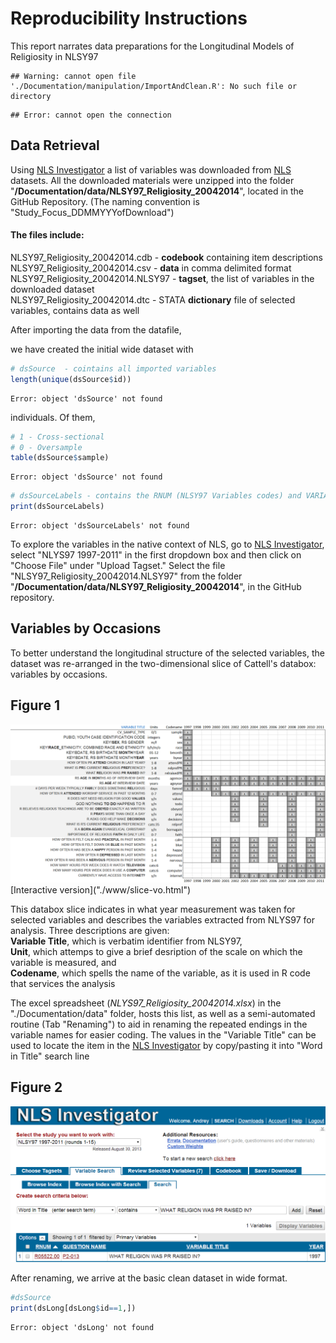 Reproducibility Instructions
=================================================
This report narrates data preparations for the Longitudinal Models of Religiosity in NLSY97

<!--  Set the working directory to the repository's base directory; this assumes the report is nested inside of only one directory.-->



<!-- Set the report-wide options, and point to the external code file. -->

```
## Warning: cannot open file './Documentation/manipulation/ImportAndClean.R': No such file or directory
```

```
## Error: cannot open the connection
```



## Data Retrieval
Using [NLS Investigator](https://www.nlsinfo.org/investigator/pages/login.jsp) a list of variables was downloaded from [NLS](http://www.bls.gov/nls/) datasets. All the downloaded materials  were unzipped into  the folder "**/Documentation/data/NLSY97_Religiosity_20042014**", located in the GitHub Repository. 
(The naming convention is "Study_Focus_DDMMYYYofDownload")   

#### The files include:    
NLSY97_Religiosity_20042014.cdb - **codebook** containing item descriptions  
NLSY97_Religiosity_20042014.csv - **data** in comma delimited format  
NLSY97_Religiosity_20042014.NLSY97 - **tagset**, the list of variables in the downloaded dataset  
NLSY97_Religiosity_20042014.dtc - STATA **dictionary** file of selected variables, contains data as well
  

After importing the data from the datafile,
<!-- run initial import from the databank defined by tagset. --> 


we have created the initial wide dataset with

```r
# dsSource  - cointains all imported variables
length(unique(dsSource$id)) 
```

```
Error: object 'dsSource' not found
```

individuals. Of them,

```r
# 1 - Cross-sectional
# 0 - Oversample
table(dsSource$sample)
```

```
Error: object 'dsSource' not found
```



```r
# dsSourceLabels - contains the RNUM (NLSY97 Variables codes) and VARIABLE_TITLE used by NLY Investigator 
print(dsSourceLabels) 
```

```
Error: object 'dsSourceLabels' not found
```


To explore the variables in the native context of NLS, go to [NLS Investigator](https://www.nlsinfo.org/investigator/pages/login.jsp), select "NLYS97 1997-2011" in the first dropdown box and then click on "Choose File" under "Upload Tagset." Select the file "NLSY97_Religiosity_20042014.NLSY97" from the folder "**/Documentation/data/NLSY97_Religiosity_20042014**", in the GitHub repository.

## Variables by Occasions
To better understand the longitudinal structure of the selected variables, the dataset was re-arranged in the two-dimensional slice of Cattell's databox: variables by occasions.
## Figure 1
<img link src="./figure_rmd/variables_layout.png" alt="Databox slice" style="width:800px;"/>  
[Interactive version]("./www/slice-vo.html")

This databox slice indicates in what year measurement was taken for selected variables  and describes the variables extracted from NLYS97 for analysis. Three descriptions are given:  
**Variable Title**, which is verbatim identifier from NLSY97,  
**Unit**, which attemps to give a brief desription of the scale on which the variable is measured, and  
**Codename**, which spells the name of the variable, as it is used in R code that services the analysis

The excel spreadsheet (*NLYS97_Religiosity_20042014.xlsx*) in the "./Documentation/data" folder, hosts this list, as well as a semi-automated routine (Tab "Renaming") to aid in renaming the repeated endings in the variable names for easier coding. The values in the "Variable Title" can be used to locate the item in the [NLS Investigator](https://www.nlsinfo.org/investigator/pages/login.jsp) by copy/pasting it into "Word in Title" search line
## Figure 2
<img src="./figure_rmd/nls_investigator_snapshot.png" alt="Looking up items" style="width:800px ;"/>

After renaming, we arrive at the basic clean dataset in wide format.

```r
#dsSource
print(dsLong[dsLong$id==1,])
```

```
Error: object 'dsLong' not found
```





